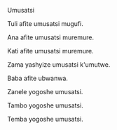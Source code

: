 Umusatsi

Tuli afite umusatsi mugufi.

Ana afite umusatsi muremure.

Kati afite umusatsi muremure.

Zama yashyize umusatsi k'umutwe.

Baba afite ubwanwa.

Zanele yogoshe umusatsi.

Tambo yogoshe umusatsi.

Temba yogoshe umusatsi.

